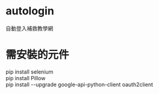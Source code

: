 # autologin<br>
自動登入補救教學網<br>
# 需安裝的元件<br>
pip install selenium<br>
pip install Pillow<br>
pip install --upgrade google-api-python-client oauth2client<br>

